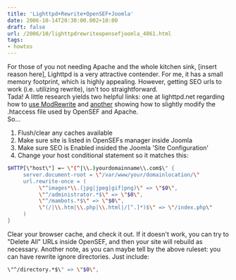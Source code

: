 ```yaml
---
title: 'Lighttpd+Rewrite+OpenSEF+Joomla'
date: 2006-10-14T20:30:00.002+10:00
draft: false
url: /2006/10/lighttpdrewriteopensefjoomla_4861.html
tags: 
- howtos
---
```


For those of you not needing Apache and the whole kitchen sink, [insert reason here], Lighttpd is a very attractive contender. For me, it has a small memory footprint, which is highly appealing. However, getting SEO urls to work (i.e. utilizing rewrite), isn't too straightforward.  
Tada! A little research yields two helpful links: one at lighttpd.net regarding how to [use ModRewrite](http://trac.lighttpd.net/trac/wiki/Docs:ModRewrite) and [another](http://forum.j-prosolution.com/opensef-documentation/1484-opensef-lighttpd.html?highlight=lighttpd) showing how to slightly modify the .htaccess file used by OpenSEF and Apache.  
So...  
1) Flush/clear any caches available  
2) Make sure site is listed in OpenSEFs manager inside Joomla  
3) Make sure SEO is Enabled insided the Joomla 'Site Configuration'  
4) Change your host conditional statement so it matches this:  
```bash
$HTTP[\"host\"] =~ \"(^|\\.)yourdomainname\\.com$\" {
     server.document-root = \"/var/www/your/domainlocation/\"
     url.rewrite-once = (
          \"^images*\\.(jpg|jpeg|gif|png)\" => \"$0\",
          \"^/administrator.*$\" => \"$0\",
          \"^/mambots.*$\" => \"$0\",
          \"(/|\\.htm|\\.php|\\.html|/[^.]*)$\" => \"/index.php\"
     )
}

```

Clear your browser cache, and check it out. If it doesn't work, you can try to "Delete All" URLs inside OpenSEF, and then your site will rebuild as necessary. Another note, as you can maybe tell by the above ruleset: you can have rewrite ignore directories. Just include:  
  
  
```bash
\"^/directory.*$\" => \"$0\",
```